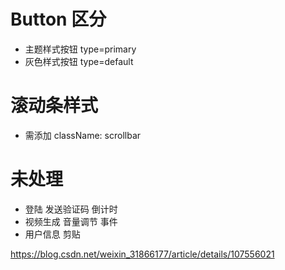 
# Button 区分
+ 主题样式按钮 type=primary
+ 灰色样式按钮 type=default


# 滚动条样式
+ 需添加 className: scrollbar 

# 未处理
+ 登陆 发送验证码 倒计时
+ 视频生成 音量调节 事件
+ 用户信息 剪贴



https://blog.csdn.net/weixin_31866177/article/details/107556021